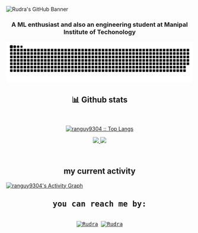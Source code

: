 ![Rudra's GitHub Banner](GitHubHeader.png)
<div align="center">
<h3 align="center">A ML enthusiast and also an engineering student at Manipal Institute of Techonology</h4>
</div>

<div align="center">
  <a href="https://github.com/ranguy9304">
  <img  src="https://github.com/1999AZZAR/1999AZZAR/blob/main/resources/img/grid-snake.svg"
       alt="snake" /></a>
</div>


<div>
  <h2 align="center"> 📊 Github stats </h2>
    <br/>
      <p align="center">
        <a href="https://github.com/ranguy9304/">
        <img src="https://github-readme-stats.vercel.app/api/top-langs/?username=ranguy9304&langs_count=6&theme=gruvbox&layout=compact&hide_border=true" alt="ranguy9304 :: Top Langs" /></a>
      </p>
      <p align="center">
        <a href="https://github.com/ranguy9304/">
        <img width="49.5%" src="https://github-readme-stats.vercel.app/api?username=ranguy9304&show_icons=true&theme=gruvbox&hide_border=true" />
        <img width="49.5%" src="https://github-readme-streak-stats.herokuapp.com/?user=ranguy9304&theme=gruvbox&hide_border=true" />
        </a>
     </p>
   <br>
</div>    


<div>
  <h2 align="center"> my current activity </h2>
<!-- [![Rudra's github activity graph](https://github-readme-activity-graph.vercel.app/graph?username=ranguy9304)](https://github.com/ashutosh00710/github-readme-activity-graph) -->
<a href="https://github.com/ashutosh00710/github-readme-activity-graph"><img alt="ranguy9304's Activity Graph" src="https://github-readme-activity-graph.vercel.app/graph?username=ranguy9304&theme=github" /></a>
</div>

<div>
  <samp>
    <h2 align="center">you can reach me by:</h2>
    <p align="center">
      <br/>
      <a href="https://www.linkedin.com/in/rudra-patel-6222821aa/" target="blank"><img align="center"
         src="https://img.shields.io/badge/linkedin-%231DA1F2.svg?style=for-the-badge&logo=linkedin&logoColor=white"
         alt="Rudra" height="30"/></a>
      <a href="mailto:rudrapatel9304@gmail.com" target="blank"><img align="center"
         src="https://img.shields.io/badge/gmail-EA4335.svg?style=for-the-badge&logo=gmail&logoColor=white"
         alt="Rudra" height="30"/></a>
    </p>
  
  </samp>
</div>

